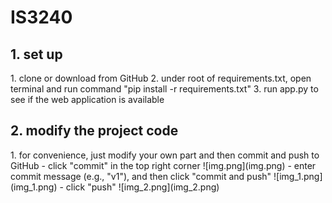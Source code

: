 # IS3240
<h2>1. set up</h2>
1. clone or download from GitHub
2. under root of requirements.txt, open terminal and run command "pip install -r requirements.txt"
3. run app.py to see if the web application is available

<h2>2. modify the project code</h2>
1. for convenience, just modify your own part and then commit and push to GitHub
- click "commit" in the top right corner
![img.png](img.png)
- enter commit message (e.g., "v1"), and then click "commit and push"
![img_1.png](img_1.png)
- click "push"
![img_2.png](img_2.png)
